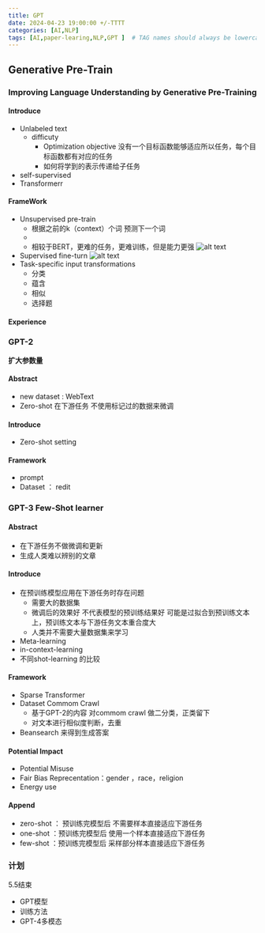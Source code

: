 ```yaml
---
title: GPT
date: 2024-04-23 19:00:00 +/-TTTT
categories: [AI,NLP]
tags: [AI,paper-learing,NLP,GPT ]  # TAG names should always be lowercase
---
```

## Generative Pre-Train 
### Improving Language Understanding by Generative Pre-Training
#### Introduce
* Unlabeled text 
  * difficuty
    * Optimization objective 没有一个目标函数能够适应所以任务，每个目标函数都有对应的任务
    * 如何将学到的表示传递给子任务
* self-supervised
* Transformerr
#### FrameWork
* Unsupervised pre-train
  *  根据之前的k（context）个词 预测下一个词
  *  
  *  相较于BERT，更难的任务，更难训练，但是能力更强
![alt text](https://raw.githubusercontent.com/huazZeng/huazZeng.github.io/main/_posts\img\GPT-1-fineturn.png)
* Supervised fine-turn
  ![alt text](https://raw.githubusercontent.com/huazZeng/huazZeng.github.io/main/_posts\img\GPT-1-objection.png)
* Task-specific input transformations
  * 分类
  * 蕴含
  * 相似
  * 选择题
#### Experience

### GPT-2
**扩大参数量**
#### Abstract
* new dataset : WebText
* Zero-shot 在下游任务 不使用标记过的数据来微调
#### Introduce
* Zero-shot setting
#### Framework
* prompt
* Dataset ： redit

### GPT-3 Few-Shot learner
#### Abstract
* 在下游任务不做微调和更新
* 生成人类难以辨别的文章

#### Introduce
* 在预训练模型应用在下游任务时存在问题
  * 需要大的数据集
  * 微调后的效果好 不代表模型的预训练结果好 可能是过拟合到预训练文本上，预训练文本与下游任务文本重合度大
  * 人类并不需要大量数据集来学习
* Meta-learning
* in-context-learning
* 不同shot-learning 的比较
#### Framework
* Sparse Transformer
* Dataset Commom Crawl
    * 基于GPT-2的内容 对commom crawl 做二分类，正类留下
    * 对文本进行相似度判断，去重
* Beansearch 来得到生成答案

#### Potential Impact
- Potential Misuse
- Fair Bias Reprecentation：gender ，race，religion
- Energy use


#### Append
* zero-shot ： 预训练完模型后 不需要样本直接适应下游任务
* one-shot ：预训练完模型后 使用一个样本直接适应下游任务
* few-shot ：预训练完模型后 采样部分样本直接适应下游任务
### 计划
5.5结束
* GPT模型
* 训练方法
* GPT-4多模态


